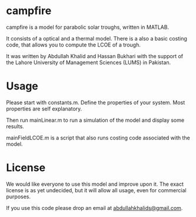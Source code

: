 campfire
========

campfire is a model for parabolic solar troughs, written in MATLAB.

It consists of a optical and a thermal model. There is a also a basic costing code, that allows you to compute
the LCOE of a trough.

It was written by Abdullah Khalid and Hassan Bukhari with the support of the Lahore University of Management 
Sciences (LUMS) in Pakistan. 

Usage
=====

Please start with constants.m. Define the properties of your system. Most properties are self explanatory.

Then run mainLinear.m to run a simulation of the model and display some results.

mainFieldLCOE.m is a script that also runs costing code associated with the model. 

License
=======

We would like everyone to use this model and improve upon it. The exact license is as yet undecided, but it will
allow all usage, even for commercial purposes. 

If you use this code please drop an email at abdullahkhalids@gmail.com.
